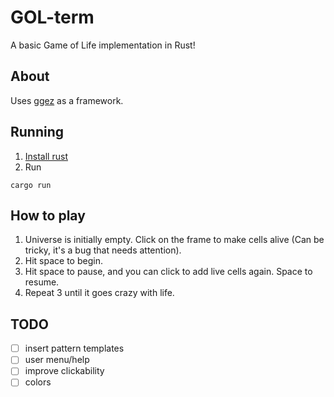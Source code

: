 # GOL-term

A basic Game of Life implementation in Rust!

## About

Uses [ggez](https://ggez.rs/) as a framework.

## Running

1. [Install rust](https://www.rust-lang.org/tools/install)
2. Run

```
cargo run
```

## How to play

1. Universe is initially empty. Click on the frame to make cells alive (Can be tricky, it's a bug that needs attention).
2. Hit space to begin.
3. Hit space to pause, and you can click to add live cells again. Space to resume.
4. Repeat 3 until it goes crazy with life.

## TODO

  * [ ] insert pattern templates
  * [ ] user menu/help
  * [ ] improve clickability
  * [ ] colors
